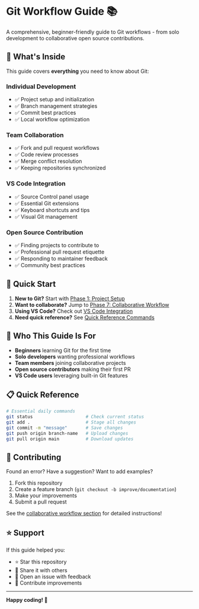 # Git Workflow Guide 📚

A comprehensive, beginner-friendly guide to Git workflows - from solo development to collaborative open source contributions.

## 🎯 What's Inside

This guide covers **everything** you need to know about Git:

### **Individual Development**
- ✅ Project setup and initialization
- ✅ Branch management strategies  
- ✅ Commit best practices
- ✅ Local workflow optimization

### **Team Collaboration** 
- ✅ Fork and pull request workflows
- ✅ Code review processes
- ✅ Merge conflict resolution
- ✅ Keeping repositories synchronized

### **VS Code Integration**
- ✅ Source Control panel usage
- ✅ Essential Git extensions
- ✅ Keyboard shortcuts and tips
- ✅ Visual Git management

### **Open Source Contribution**
- ✅ Finding projects to contribute to
- ✅ Professional pull request etiquette
- ✅ Responding to maintainer feedback
- ✅ Community best practices

## 📖 Quick Start

1. **New to Git?** Start with [Phase 1: Project Setup](git-workflow-guide.md#-phase-1-project-setup)
2. **Want to collaborate?** Jump to [Phase 7: Collaborative Workflow](git-workflow-guide.md#-phase-7-collaborative-workflow--pull-requests)  
3. **Using VS Code?** Check out [VS Code Integration](git-workflow-guide.md#-vs-code-source-control-integration)
4. **Need quick reference?** See [Quick Reference Commands](git-workflow-guide.md#-quick-reference-commands)

## 🚀 Who This Guide Is For

- **Beginners** learning Git for the first time
- **Solo developers** wanting professional workflows  
- **Team members** joining collaborative projects
- **Open source contributors** making their first PR
- **VS Code users** leveraging built-in Git features

## 📋 Quick Reference

```bash
# Essential daily commands
git status                    # Check current status
git add .                     # Stage all changes
git commit -m "message"       # Save changes
git push origin branch-name   # Upload changes
git pull origin main          # Download updates
```

## 🤝 Contributing

Found an error? Have a suggestion? Want to add examples?

1. Fork this repository
2. Create a feature branch (`git checkout -b improve/documentation`)
3. Make your improvements
4. Submit a pull request

See the [collaborative workflow section](git-workflow-guide.md#-phase-7-collaborative-workflow--pull-requests) for detailed instructions!

## ⭐ Support

If this guide helped you:
- ⭐ Star this repository
- 🍴 Share it with others
- 💬 Open an issue with feedback
- 🎉 Contribute improvements

---

**Happy coding! 🎯**
